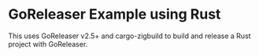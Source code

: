 # GoReleaser Example using Rust

This uses GoReleaser v2.5+ and cargo-zigbuild to build and release a Rust project with GoReleaser.
